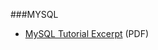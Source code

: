 ###MYSQL
* [MySQL Tutorial Excerpt](http://downloads.mysql.com/docs/mysql-tutorial-excerpt-5.1-en.pdf) (PDF)
